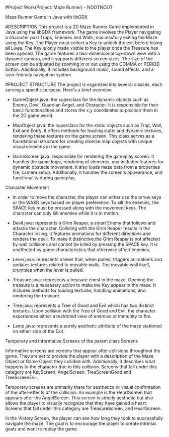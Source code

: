 #Project Work(Project: Maze Runner) - NOOTNOOT

Maze Runner Game in Java with libGDX

#DESCRIPTION
This project is a 2D Maze Runner Game implemented in Java using the libGDX framework.
The game involves the Player navigating a character past Traps, Enemies and Walls, successfully exiting the Maze using the Key.
The Player must collect a Key to unlock the exit before losing all Lives.
The Key is only made visible to the player once the Treasure has been opened.
The game features a two-dimensional top-down view with a dynamic camera, and it supports different screen sizes.
The size of the screen can be adjusted by zooming in or out using the COMMA or PERIOD button.
Additionally, it includes background music, sound effects, and a user-friendly navigation system.

#PROJECT STRUCTURE
The project is organized into several classes, each serving a specific purpose. Here's a brief overview:

- GameObject.java: the superclass for the dynamic objects such as Enemy, Devil, Guardian Angel, and Character.
It is responsible for their basic functionalities and stores the x,y coordinates to position them in the 2D game world.

- MapObject.java: the superclass for the static objects such as Trap, Wall, Exit and Entry. It offers methods for loading
static and dynamic textures, rendering these textures on the game screen. This class serves as a foundational structure
for creating diverse map objects with unique visual elements in the game.

- GameScreen.java: responsible for rendering the gameplay screen. It handles the game logic, rendering of elements,
and includes features for dynamic obstacle movement. It also loads maze data from a properties file, camera setup.
Additionally, it handles the screen's appearance, and functionality during gameplay.

Character Movement
- In order to move the character, the player can either use the arrow keys or the WASD keys based on player preference.
To kill the enemies, the SPACE key must be pressed along with the movement keys. The character can only kill enemies
while it is in motion.


- Devil.java: represents a Grim Reaper, a smart Enemy that follows and attacks the character.
Colliding with the Grim Reaper results in the Character losing. It features animations for different directions
and renders the devil. To make it distinctive,the Grim Reaper is not affected by wall collisions and
cannot be killed by pressing the SPACE key. It is unaffected by game characteristics that otherwise affect enemies.

- Lever.java: represents a lever that, when pulled, triggers animations and updates textures related to movable walls.
The movable wall itself, crumbles when the lever is pulled.

- Treasure.java: represents a treasure chest in the maze. Opening the treasure is a necessary action to make the Key
appear in the maze. It includes methods for loading textures, handling animations, and rendering the treasure.

- Tree.java: represents a Tree of Good and Evil which has two distinct textures. Upon collision with
the Tree of Good and Evil, the character experiences either a restricted view of enemies or immunity to fire.

- Lamp.java: represents a purely aesthetic attribute of the maze stationed on either side of the Exit.

Temporary and Informative Screens of the parent class Screens

Informative screens are screens that appear after collisions throughout the game. They are set to provide the player with
a description of the Maze Object or Game Object they collided with. Additionally, it describes what happens to the character
due to this collision. Screens that fall under this category are KeyScreen, AngelScreen, TreeScreenGood and TreeScreenEvil.

Temporary screens are primarily there for aesthetics or visual confirmation of the after-effects of the collision.
An example is the HeartScreen that appears after the AngelScreen. This screen is strictly aesthetic but also allows
the player to visually recognize that they have gained a heart. Screens that fall under this category are TreasureScreen,
and HeartScreen.

In the Victory Screen, the player can see how long they took to successfully navigate the maze. The goal is to encourage
 the player to create intrinsic goals and want to replay the game.

